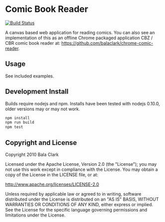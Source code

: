 Comic Book Reader
=================

[![Build Status](https://api.travis-ci.org/balaclark/HTML5-Comic-Book-Reader.png)](https://travis-ci.org/balaclark/HTML5-Comic-Book-Reader)

A canvas based web application for reading comics. You can also see an implementation
of this as an offline Chrome packaged application CBZ / CBR comic book reader at:
https://github.com/balaclark/chrome-comic-reader.

Usage
-----
See included examples.

Development Install
-------------------

Builds require nodejs and npm. Installs have been tested with nodejs 0.10.0, older
versions may or may not work.

```sh
npm install
npm run build
npm test
```

Copyright and License
---------------------

Copyright 2010 Bala Clark

Licensed under the Apache License, Version 2.0 (the "License"); you may not use
this work except in compliance with the License. You may obtain a copy of the
License in the LICENSE file, or at:

http://www.apache.org/licenses/LICENSE-2.0

Unless required by applicable law or agreed to in writing, software distributed
under the License is distributed on an "AS IS" BASIS, WITHOUT WARRANTIES OR
CONDITIONS OF ANY KIND, either express or implied. See the License for the
specific language governing permissions and limitations under the License.
